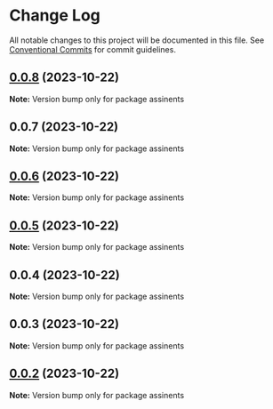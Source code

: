 # Change Log

All notable changes to this project will be documented in this file.
See [Conventional Commits](https://conventionalcommits.org) for commit guidelines.

## [0.0.8](https://github.com/sjoleee/sangjo-design-system/compare/assinents@0.0.6...assinents@0.0.8) (2023-10-22)

**Note:** Version bump only for package assinents

## 0.0.7 (2023-10-22)

**Note:** Version bump only for package assinents

## [0.0.6](https://github.com/sjoleee/sangjo-design-system/compare/assinents@0.0.2...assinents@0.0.6) (2023-10-22)

**Note:** Version bump only for package assinents

## [0.0.5](https://github.com/sjoleee/sangjo-design-system/compare/assinents@0.0.2...assinents@0.0.5) (2023-10-22)

**Note:** Version bump only for package assinents

## 0.0.4 (2023-10-22)

**Note:** Version bump only for package assinents

## 0.0.3 (2023-10-22)

**Note:** Version bump only for package assinents

## [0.0.2](https://github.com/sjoleee/sangjo-design-system/compare/assinents@0.0.2-alpha.0...assinents@0.0.2) (2023-10-22)

**Note:** Version bump only for package assinents
